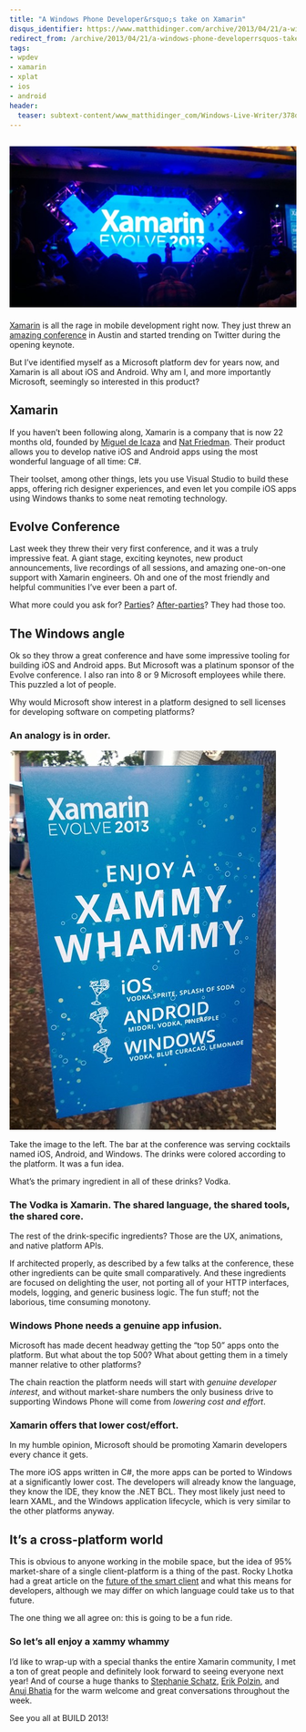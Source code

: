 ```yaml
---
title: "A Windows Phone Developer&rsquo;s take on Xamarin"
disqus_identifier: https://www.matthidinger.com/archive/2013/04/21/a-windows-phone-developerrsquos-take-on-xamarin.aspx
redirect_from: /archive/2013/04/21/a-windows-phone-developerrsquos-take-on-xamarin.aspx/
tags: 
- wpdev
- xamarin
- xplat
- ios
- android
header:
  teaser: subtext-content/www_matthidinger_com/Windows-Live-Writer/378d9bf4981b_91E1/WP_20130416_002_thumb.jpg
---
```

[![WP\_20130416\_002](/images/subtext-content/www_matthidinger_com/Windows-Live-Writer/378d9bf4981b_91E1/WP_20130416_002_thumb.jpg "WP_20130416_002")](/images/subtext-content/www_matthidinger_com/Windows-Live-Writer/378d9bf4981b_91E1/WP_20130416_002_2.jpg)
------------------------------------------------------------------------------------------------------------------------------------------------------------------------------------------------------------------------------------------------------------------------------

[Xamarin](https://xamarin.com/) is all the rage in mobile development right now. They just threw an [amazing conference](https://xamarin.com/evolve) in Austin and started trending on Twitter during the opening keynote.

But I’ve identified myself as a Microsoft platform dev for years now, and Xamarin is all about iOS and Android. Why am I, and more importantly Microsoft, seemingly so interested in this product?

Xamarin
-------

If you haven’t been following along, Xamarin is a company that is now 22 months old, founded by [Miguel de Icaza](https://twitter.com/migueldeicaza) and [Nat Friedman](https://twitter.com/natfriedman). Their product allows you to develop native iOS and Android apps using the most wonderful language of all time: C\#.

Their toolset, among other things, lets you use Visual Studio to build these apps, offering rich designer experiences, and even let you compile iOS apps using Windows thanks to some neat remoting technology.

Evolve Conference
-----------------

Last week they threw their very first conference, and it was a truly impressive feat. A giant stage, exciting keynotes, new product announcements, live recordings of all sessions, and amazing one-on-one support with Xamarin engineers. Oh and one of the most friendly and helpful communities I’ve ever been a part of.

What more could you ask for? [Parties](https://twitter.com/MattHidinger/status/324305594494373888)? [After-parties](https://twitter.com/MattHidinger/status/324380618714644481)? They had those too.

The Windows angle
-----------------

Ok so they throw a great conference and have some impressive tooling for building iOS and Android apps. But Microsoft was a platinum sponsor of the Evolve conference. I also ran into 8 or 9 Microsoft employees while there. This puzzled a lot of people.

Why would Microsoft show interest in a platform designed to sell licenses for developing software on competing platforms?

### An analogy is in order.

[![WP\_20130416\_010](/images/subtext-content/www_matthidinger_com/Windows-Live-Writer/378d9bf4981b_91E1/WP_20130416_010_thumb_1.jpg "WP_20130416_010")](/images/subtext-content/www_matthidinger_com/Windows-Live-Writer/378d9bf4981b_91E1/WP_20130416_010_4.jpg)

Take the image to the left. The bar at the conference was serving cocktails named iOS, Android, and Windows. The drinks were colored according to the platform. It was a fun idea.

What’s the primary ingredient in all of these drinks? Vodka.

### The Vodka is Xamarin. The shared language, the shared tools, the shared core.

The rest of the drink-specific ingredients? Those are the UX, animations, and native platform APIs.

If architected properly, as described by a few talks at the conference, these other ingredients can be quite small comparatively. And these ingredients are focused on delighting the user, not porting all of your HTTP interfaces, models, logging, and generic business logic. The fun stuff; not the laborious, time consuming monotony.

### Windows Phone needs a genuine app infusion.

Microsoft has made decent headway getting the “top 50” apps onto the platform. But what about the top 500? What about getting them in a timely manner relative to other platforms?

The chain reaction the platform needs will start with *genuine developer interest*, and without market-share numbers the only business drive to supporting Windows Phone will come from *lowering cost and effort*.

### Xamarin offers that lower cost/effort.

In my humble opinion, Microsoft should be promoting Xamarin developers every chance it gets.

The more iOS apps written in C\#, the more apps can be ported to Windows at a significantly lower cost. The developers will already know the language, they know the IDE, they know the .NET BCL. They most likely just need to learn XAML, and the Windows application lifecycle, which is very similar to the other platforms anyway.

It’s a cross-platform world
---------------------------

This is obvious to anyone working in the mobile space, but the idea of 95% market-share of a single client-platform is a thing of the past. Rocky Lhotka had a great article on the [future of the smart client](https://www.lhotka.net/weblog/FutureOfTheSmartClient.aspx) and what this means for developers, although we may differ on which language could take us to that future.

The one thing we all agree on: this is going to be a fun ride.

### So let’s all enjoy a xammy whammy

I’d like to wrap-up with a special thanks the entire Xamarin community, I met a ton of great people and definitely look forward to seeing everyone next year! And of course a huge thanks to [Stephanie Schatz](https://twitter.com/she_travels), [Erik Polzin](https://twitter.com/epolzin), and [Anuj Bhatia](https://twitter.com/anooj) for the warm welcome and great conversations throughout the week.

See you all at BUILD 2013!

 

